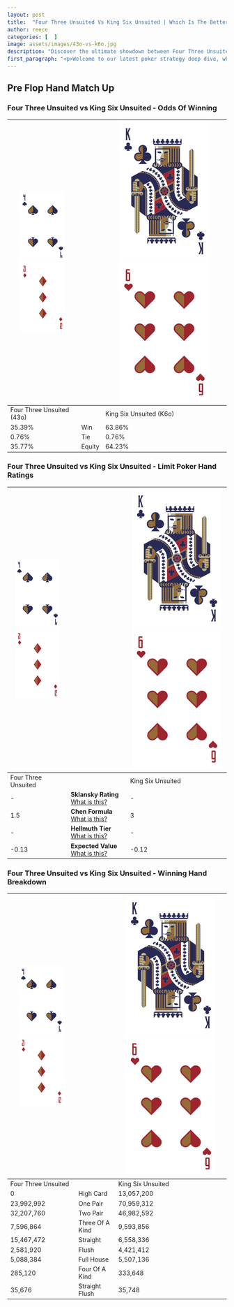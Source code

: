 ```yaml
---
layout: post
title:  "Four Three Unsuited Vs King Six Unsuited | Which Is The Better Hand In Poker? A Complete Guide"
author: reece
categories: [  ]
image: assets/images/43o-vs-k6o.jpg
description: "Discover the ultimate showdown between Four Three Unsuited and King Six Unsuited in poker! Uncover the odds, strategies, and scenarios where one hand triumphs over the other. Get ready to up your poker game with this thrilling analysis."
first_paragraph: "<p>Welcome to our latest poker strategy deep dive, where we're pitting two distinct hands against each other in a high-stakes showdown: Four Three Unsuited vs King Six Unsuited.</p><p>In the dynamic world of poker, every decision counts, and knowing which hand holds the upper hand is key to your success at the table.</p><p>In this article, we'll dissect these two hands, explore the scenarios where one dominates the other, and equip you with the knowledge to make strategic choices that can tip the odds in your favor.</p><p>Get ready to unravel the intriguing dynamics of these poker hands and elevate your game to new heights.</p>"
---
```




[comment]: # (sp0)

## Pre Flop Hand Match Up

<div class="table hand-ratings" markdown="1"> 



### Four Three Unsuited vs King Six Unsuited - Odds Of Winning


    
| ![image info](assets/images/hand1/4.png) ![image info](assets/images/hand1/3o.png) |  | ![image info](assets/images/hand2/K.png) ![image info](assets/images/hand2/6o.png) |
| -------- | -------- | -------- |
| Four Three Unsuited (43o) |  | King Six Unsuited (K6o) |
| 35.39% | Win | 63.86% |
| 0.76% | Tie | 0.76% |
| 35.77% | Equity | 64.23% |




[comment]: # (sp1)



### Four Three Unsuited vs King Six Unsuited - Limit Poker Hand Ratings


    
| ![image info](assets/images/hand1/4.png) ![image info](assets/images/hand1/3o.png) |  | ![image info](assets/images/hand2/K.png) ![image info](assets/images/hand2/6o.png) |
| -------- | -------- | -------- |
| Four Three Unsuited |  | King Six Unsuited |
| - | **Sklansky Rating** [What is this?](/sklansky-rating-explained) | - |
| 1.5 | **Chen Formula** [What is this?](/chen-formula-explained) | 3 |
| - | **Hellmuth Tier** [What is this?](/Hellmuth-tier-explained) | - |
| -0.13 | **Expected Value** [What is this?](/expected-value-explained) | -0.12 |




[comment]: # (sp2)



### Four Three Unsuited vs King Six Unsuited - Winning Hand Breakdown


    
| ![image info](assets/images/hand1/4.png) ![image info](assets/images/hand1/3o.png) |  | ![image info](assets/images/hand2/K.png) ![image info](assets/images/hand2/6o.png) |
| -------- | -------- | -------- |
| Four Three Unsuited |  | King Six Unsuited |
| 0 | High Card | 13,057,200 |
| 23,992,992 | One Pair | 70,959,312 |
| 32,207,760 | Two Pair | 46,982,592 |
| 7,596,864 | Three Of A Kind | 9,593,856 |
| 15,467,472 | Straight | 6,558,336 |
| 2,581,920 | Flush | 4,421,412 |
| 5,088,384 | Full House | 5,507,136 |
| 285,120 | Four Of A Kind | 333,648 |
| 35,676 | Straight Flush | 35,748 |




[comment]: # (sp3)



</div>

[comment]: # (sp4)



[comment]: # (sp5)

